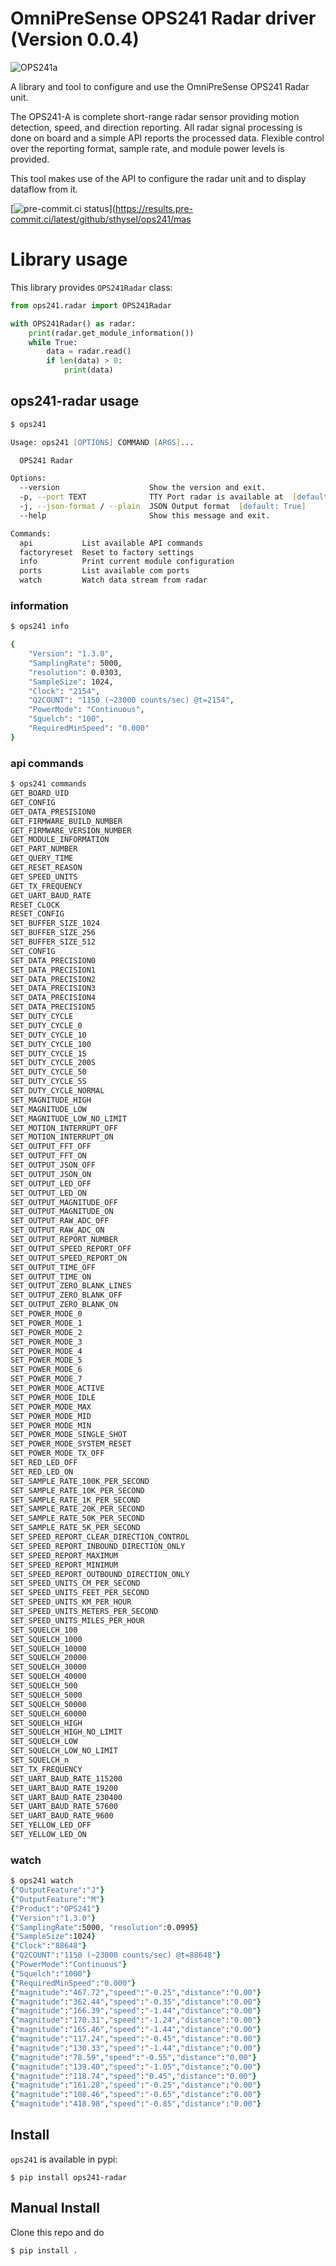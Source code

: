 # OmniPreSense OPS241 Radar driver (Version 0.0.4)

![OPS241a](docs/pics/OPS241a.png)

A library and tool to configure and use the OmniPreSense OPS241 Radar unit.

The OPS241-A is complete short-range radar sensor providing motion detection, speed, and direction reporting.
All radar signal processing is done on board and a simple API reports the processed data. Flexible control
over the reporting format, sample rate, and module power levels is provided.

This tool makes use of the API to configure the radar unit and to display dataflow from it.

[![pre-commit.ci status](https://results.pre-commit.ci/badge/github/sthysel/ops241/master.svg)](https://results.pre-commit.ci/latest/github/sthysel/ops241/mas

# Library usage

This library provides `OPS241Radar` class:

``` python
from ops241.radar import OPS241Radar

with OPS241Radar() as radar:
    print(radar.get_module_information())
    while True:
        data = radar.read()
        if len(data) > 0:
            print(data)
```


## ops241-radar usage

```zsh
$ ops241

Usage: ops241 [OPTIONS] COMMAND [ARGS]...

  OPS241 Radar

Options:
  --version                    Show the version and exit.
  -p, --port TEXT              TTY Port radar is available at  [default: /dev/ttyACM0]
  -j, --json-format / --plain  JSON Output format  [default: True]
  --help                       Show this message and exit.

Commands:
  api           List available API commands
  factoryreset  Reset to factory settings
  info          Print current module configuration
  ports         List available com ports
  watch         Watch data stream from radar

```

### information

```zsh
$ ops241 info

{
    "Version": "1.3.0",
    "SamplingRate": 5000,
    "resolution": 0.0303,
    "SampleSize": 1024,
    "Clock": "2154",
    "Q2COUNT": "1150 (~23000 counts/sec) @t=2154",
    "PowerMode": "Continuous",
    "Squelch": "100",
    "RequiredMinSpeed": "0.000"
}

```

### api commands

```zsh
$ ops241 commands
GET_BOARD_UID
GET_CONFIG
GET_DATA_PRESISION0
GET_FIRMWARE_BUILD_NUMBER
GET_FIRMWARE_VERSION_NUMBER
GET_MODULE_INFORMATION
GET_PART_NUMBER
GET_QUERY_TIME
GET_RESET_REASON
GET_SPEED_UNITS
GET_TX_FREQUENCY
GET_UART_BAUD_RATE
RESET_CLOCK
RESET_CONFIG
SET_BUFFER_SIZE_1024
SET_BUFFER_SIZE_256
SET_BUFFER_SIZE_512
SET_CONFIG
SET_DATA_PRECISION0
SET_DATA_PRECISION1
SET_DATA_PRECISION2
SET_DATA_PRECISION3
SET_DATA_PRECISION4
SET_DATA_PRECISION5
SET_DUTY_CYCLE
SET_DUTY_CYCLE_0
SET_DUTY_CYCLE_10
SET_DUTY_CYCLE_100
SET_DUTY_CYCLE_1S
SET_DUTY_CYCLE_200S
SET_DUTY_CYCLE_50
SET_DUTY_CYCLE_5S
SET_DUTY_CYCLE_NORMAL
SET_MAGNITUDE_HIGH
SET_MAGNITUDE_LOW
SET_MAGNITUDE_LOW_NO_LIMIT
SET_MOTION_INTERRUPT_OFF
SET_MOTION_INTERRUPT_ON
SET_OUTPUT_FFT_OFF
SET_OUTPUT_FFT_ON
SET_OUTPUT_JSON_OFF
SET_OUTPUT_JSON_ON
SET_OUTPUT_LED_OFF
SET_OUTPUT_LED_ON
SET_OUTPUT_MAGNITUDE_OFF
SET_OUTPUT_MAGNITUDE_ON
SET_OUTPUT_RAW_ADC_OFF
SET_OUTPUT_RAW_ADC_ON
SET_OUTPUT_REPORT_NUMBER
SET_OUTPUT_SPEED_REPORT_OFF
SET_OUTPUT_SPEED_REPORT_ON
SET_OUTPUT_TIME_OFF
SET_OUTPUT_TIME_ON
SET_OUTPUT_ZERO_BLANK_LINES
SET_OUTPUT_ZERO_BLANK_OFF
SET_OUTPUT_ZERO_BLANK_ON
SET_POWER_MODE_0
SET_POWER_MODE_1
SET_POWER_MODE_2
SET_POWER_MODE_3
SET_POWER_MODE_4
SET_POWER_MODE_5
SET_POWER_MODE_6
SET_POWER_MODE_7
SET_POWER_MODE_ACTIVE
SET_POWER_MODE_IDLE
SET_POWER_MODE_MAX
SET_POWER_MODE_MID
SET_POWER_MODE_MIN
SET_POWER_MODE_SINGLE_SHOT
SET_POWER_MODE_SYSTEM_RESET
SET_POWER_MODE_TX_OFF
SET_RED_LED_OFF
SET_RED_LED_ON
SET_SAMPLE_RATE_100K_PER_SECOND
SET_SAMPLE_RATE_10K_PER_SECOND
SET_SAMPLE_RATE_1K_PER_SECOND
SET_SAMPLE_RATE_20K_PER_SECOND
SET_SAMPLE_RATE_50K_PER_SECOND
SET_SAMPLE_RATE_5K_PER_SECOND
SET_SPEED_REPORT_CLEAR_DIRECTION_CONTROL
SET_SPEED_REPORT_INBOUND_DIRECTION_ONLY
SET_SPEED_REPORT_MAXIMUM
SET_SPEED_REPORT_MINIMUM
SET_SPEED_REPORT_OUTBOUND_DIRECTION_ONLY
SET_SPEED_UNITS_CM_PER_SECOND
SET_SPEED_UNITS_FEET_PER_SECOND
SET_SPEED_UNITS_KM_PER_HOUR
SET_SPEED_UNITS_METERS_PER_SECOND
SET_SPEED_UNITS_MILES_PER_HOUR
SET_SQUELCH_100
SET_SQUELCH_1000
SET_SQUELCH_10000
SET_SQUELCH_20000
SET_SQUELCH_30000
SET_SQUELCH_40000
SET_SQUELCH_500
SET_SQUELCH_5000
SET_SQUELCH_50000
SET_SQUELCH_60000
SET_SQUELCH_HIGH
SET_SQUELCH_HIGH_NO_LIMIT
SET_SQUELCH_LOW
SET_SQUELCH_LOW_NO_LIMIT
SET_SQUELCH_n
SET_TX_FREQUENCY
SET_UART_BAUD_RATE_115200
SET_UART_BAUD_RATE_19200
SET_UART_BAUD_RATE_230400
SET_UART_BAUD_RATE_57600
SET_UART_BAUD_RATE_9600
SET_YELLOW_LED_OFF
SET_YELLOW_LED_ON

```

### watch

```zsh
$ ops241 watch
{"OutputFeature":"J"}
{"OutputFeature":"M"}
{"Product":"OPS241"}
{"Version":"1.3.0"}
{"SamplingRate":5000, "resolution":0.0995}
{"SampleSize":1024}
{"Clock":"88648"}
{"Q2COUNT":"1150 (~23000 counts/sec) @t=88648"}
{"PowerMode":"Continuous"}
{"Squelch":"1000"}
{"RequiredMinSpeed":"0.000"}
{"magnitude":"467.72","speed":"-0.25","distance":"0.00"}
{"magnitude":"362.44","speed":"-0.35","distance":"0.00"}
{"magnitude":"166.39","speed":"-1.44","distance":"0.00"}
{"magnitude":"170.31","speed":"-1.24","distance":"0.00"}
{"magnitude":"165.46","speed":"-1.44","distance":"0.00"}
{"magnitude":"117.24","speed":"-0.45","distance":"0.00"}
{"magnitude":"130.33","speed":"-1.44","distance":"0.00"}
{"magnitude":"78.59","speed":"-0.55","distance":"0.00"}
{"magnitude":"139.40","speed":"-1.05","distance":"0.00"}
{"magnitude":"118.74","speed":"0.45","distance":"0.00"}
{"magnitude":"161.28","speed":"-0.25","distance":"0.00"}
{"magnitude":"108.46","speed":"-0.65","distance":"0.00"}
{"magnitude":"418.98","speed":"-0.85","distance":"0.00"}
```


## Install

`ops241` is available in pypi:

```
$ pip install ops241-radar
```


## Manual Install

Clone this repo and do

```
$ pip install .
```
